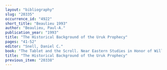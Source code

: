 ```yaml
---
layout: "bibliography"
slug: "20335"
occurrence_id: "4922"
short_title: "Beaulieu 1993"
author: "Beaulieu, Paul-A."
publication_year: "1993"
title: "The Historical Background of the Uruk Prophecy"
pages: "41-52"
editor: "Snell, Daniel C."
book: "The Tablet and the Scroll. Near Eastern Studies in Honor of William W. Hallo, Fs. Hallo (Bethesda)"
title: "The Historical Background of the Uruk Prophecy"
previous_item: "20338"
---
```

